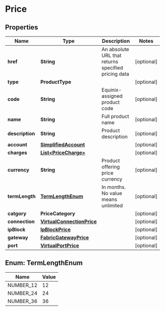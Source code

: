 

# Price


## Properties

| Name | Type | Description | Notes |
|------------ | ------------- | ------------- | -------------|
|**href** | **String** | An absolute URL that returns specified pricing data |  [optional] |
|**type** | **ProductType** |  |  [optional] |
|**code** | **String** | Equinix-assigned product code |  [optional] |
|**name** | **String** | Full product name |  [optional] |
|**description** | **String** | Product description |  [optional] |
|**account** | [**SimplifiedAccount**](SimplifiedAccount.md) |  |  [optional] |
|**charges** | [**List&lt;PriceCharge&gt;**](PriceCharge.md) |  |  [optional] |
|**currency** | **String** | Product offering price currency |  [optional] |
|**termLength** | [**TermLengthEnum**](#TermLengthEnum) | In months. No value means unlimited |  [optional] |
|**catgory** | **PriceCategory** |  |  [optional] |
|**connection** | [**VirtualConnectionPrice**](VirtualConnectionPrice.md) |  |  [optional] |
|**ipBlock** | [**IpBlockPrice**](IpBlockPrice.md) |  |  [optional] |
|**gateway** | [**FabricGatewayPrice**](FabricGatewayPrice.md) |  |  [optional] |
|**port** | [**VirtualPortPrice**](VirtualPortPrice.md) |  |  [optional] |



## Enum: TermLengthEnum

| Name | Value |
|---- | -----|
| NUMBER_12 | 12 |
| NUMBER_24 | 24 |
| NUMBER_36 | 36 |



